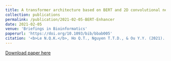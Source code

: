 ```yaml
---
title: A transformer architecture based on BERT and 2D convolutional neural network to identify DNA enhancers from sequence information
collection: publications
permalink: /publication/2021-02-05-BERT-Enhancer
date: 2021-02-05
venue: 'Briefings in Bioinformatics'
paperurl: 'https://doi.org/10.1093/bib/bbab005'
citation: '<b>Le N.Q.K.</b>, Ho Q.T., Nguyen T.T.D., & Ou Y.Y. (2021). A transformer architecture based on BERT and 2D convolutional neural network to identify DNA enhancers from sequence information. <i>Briefings in Bioinformatics</i>, 22(5), bbab005.'
---
```


[Download paper here](https://doi.org/10.1093/bib/bbab005)

